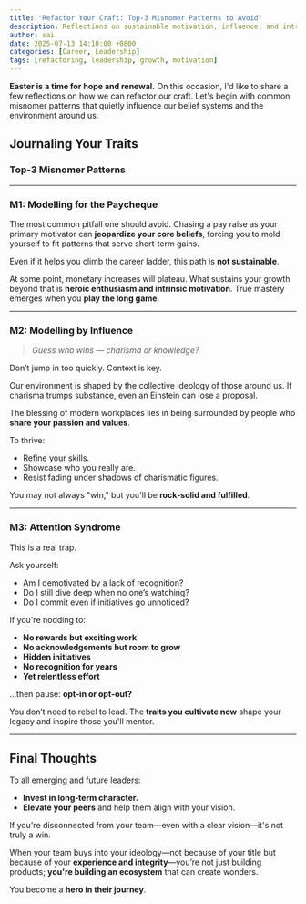 ```yaml
---
title: "Refactor Your Craft: Top‑3 Misnomer Patterns to Avoid"
description: Reflections on sustainable motivation, influence, and intrinsic progress.
author: sai
date: 2025-07-13 14:10:00 +0800
categories: [Career, Leadership]
tags: [refactoring, leadership, growth, motivation]
---
```


**Easter is a time for hope and renewal.** On this occasion, I'd like to share a few reflections on how we can refactor our craft. Let's begin with common misnomer patterns that quietly influence our belief systems and the environment around us.

## Journaling Your Traits

### Top‑3 Misnomer Patterns

---

### **M1: Modelling for the Paycheque**

The most common pitfall one should avoid. Chasing a pay raise as your primary motivator can **jeopardize your core beliefs**, forcing you to mold yourself to fit patterns that serve short‑term gains.

Even if it helps you climb the career ladder, this path is **not sustainable**.

At some point, monetary increases will plateau. What sustains your growth beyond that is **heroic enthusiasm and intrinsic motivation**. True mastery emerges when you **play the long game**.

---

### **M2: Modelling by Influence**

> *Guess who wins — charisma or knowledge?*

Don’t jump in too quickly. Context is key.

Our environment is shaped by the collective ideology of those around us. If charisma trumps substance, even an Einstein can lose a proposal.

The blessing of modern workplaces lies in being surrounded by people who **share your passion and values**.

To thrive:
- Refine your skills.
- Showcase who you really are.
- Resist fading under shadows of charismatic figures.

You may not always "win," but you'll be **rock‑solid and fulfilled**.

---

### **M3: Attention Syndrome**

This is a real trap.

Ask yourself:
- Am I demotivated by a lack of recognition?
- Do I still dive deep when no one’s watching?
- Do I commit even if initiatives go unnoticed?

If you're nodding to:
- **No rewards but exciting work**
- **No acknowledgements but room to grow**
- **Hidden initiatives**
- **No recognition for years**
- **Yet relentless effort**

…then pause: **opt‑in or opt‑out?**

You don’t need to rebel to lead. The **traits you cultivate now** shape your legacy and inspire those you'll mentor.

---

## Final Thoughts

To all emerging and future leaders:

- **Invest in long‑term character.**
- **Elevate your peers** and help them align with your vision.

If you're disconnected from your team—even with a clear vision—it's not truly a win.

When your team buys into your ideology—not because of your title but because of your **experience and integrity**—you’re not just building products; **you're building an ecosystem** that can create wonders.

You become a **hero in their journey**.
